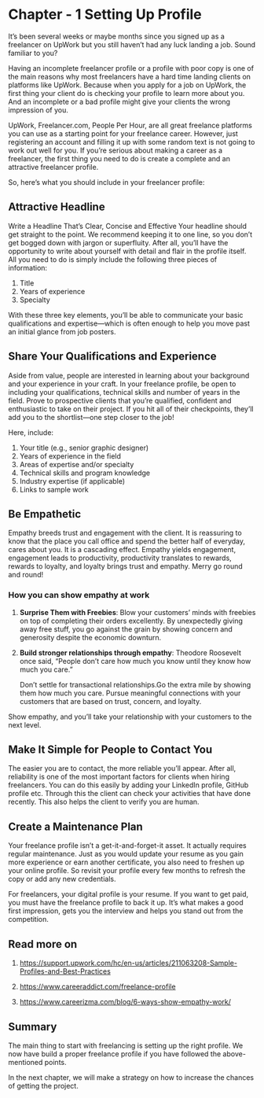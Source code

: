 # Chapter - 1 Setting Up Profile

It’s been several weeks or maybe months since you signed up as a freelancer on UpWork but you still haven’t had any luck landing a job. Sound familiar to you?

Having an incomplete freelancer profile or a profile with poor copy is one of the main reasons why most freelancers have a hard time landing clients on platforms like UpWork. Because when you apply for a job on UpWork, the first thing your client do is checking your profile to learn more about you. And an incomplete or a bad profile might give your clients the wrong impression of you.

UpWork, Freelancer.com, People Per Hour, are all great freelance platforms you can use as a starting point for your freelance career. However, just registering an account and filling it up with some random text is not going to work out well for you. If you’re serious about making a career as a freelancer, the first thing you need to do is create a complete and an attractive freelancer profile.

So, here’s what you should include in your freelancer profile:
## Attractive Headline
 Write a Headline That’s Clear, Concise and Effective
Your headline should get straight to the point. We recommend keeping it to one line, so you don’t get bogged down with jargon or superfluity. After all, you’ll have the opportunity to write about yourself with detail and flair in the profile itself. All you need to do is simply include the following three pieces of information:
1. Title
2. Years of experience
3. Specialty

With these three key elements, you’ll be able to communicate your basic qualifications and expertise—which is often enough to help you move past an initial glance from job posters.
## Share Your Qualifications and Experience
Aside from value, people are interested in learning about your background and your experience in your craft. In your freelance profile, be open to including your qualifications, technical skills and number of years in the field. Prove to prospective clients that you’re qualified, confident and enthusiastic to take on their project. If you hit all of their checkpoints, they’ll add you to the shortlist—one step closer to the job!

Here, include:
1. Your title (e.g., senior graphic designer)
2. Years of experience in the field
3. Areas of expertise and/or specialty
4. Technical skills and program knowledge
5. Industry expertise (if applicable)
6. Links to sample work
## Be Empathetic
 Empathy breeds trust and engagement with the client. It is reassuring to know that the place you call office and spend the better half of everyday, cares about you. It is a cascading effect. Empathy yields engagement, engagement leads to productivity, productivity translates to rewards, rewards to loyalty, and loyalty brings trust and empathy. Merry go round and round!

 ### How you can show empathy at work
 1. **Surprise Them with Freebies**: Blow your customers’ minds with freebies on top of completing their orders excellently. By unexpectedly giving away free stuff, you go against the grain by showing concern and generosity despite the economic downturn.

 2. **Build stronger relationships through empathy**: Theodore Roosevelt once said, “People don’t care how much you know until they know how much you care.”

    Don’t settle for transactional relationships.Go the extra mile by showing them how much you care. Pursue meaningful connections with your customers that are based on trust, concern, and loyalty.

Show empathy, and you’ll take your relationship with your customers to the next level.
## Make It Simple for People to Contact You
The easier you are to contact, the more reliable you’ll appear. After all, reliability is one of the most important factors for clients when hiring freelancers. You can do this easily by adding your LinkedIn profile, GitHub profile etc. Through this the client can check your activities that have done recently. This also helps the client to verify you are human.
## Create a Maintenance Plan
Your freelance profile isn’t a get-it-and-forget-it asset. It actually requires regular maintenance. Just as you would update your resume as you gain more experience or earn another certificate, you also need to freshen up your online profile. So revisit your profile every few months to refresh the copy or add any new credentials.

For freelancers, your digital profile is your resume. If you want to get paid, you must have the freelance profile to back it up. It’s what makes a good first impression, gets you the interview and helps you stand out from the competition.
## Read more on
1. https://support.upwork.com/hc/en-us/articles/211063208-Sample-Profiles-and-Best-Practices

2. https://www.careeraddict.com/freelance-profile 
3. https://www.careerizma.com/blog/6-ways-show-empathy-work/

## Summary
The main thing to start with freelancing is setting up the right profile. We now have build a proper freelance profile if you have followed the above-mentioned points. 

In the next chapter, we will make a strategy on how to increase the chances of getting the project.